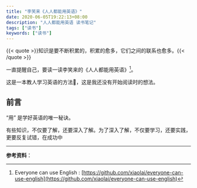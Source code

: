 ```yaml
---
title: "李笑来《人人都能用英语》"
date: 2020-06-05T19:22:13+08:00
description: "人人都能用英语 读书笔记"
tags: ["读书"]
keywords: ["读书"]
---
```


{{< quote >}}知识是要不断积累的，积累的愈多，它们之间的联系也愈多。{{< /quote >}}

一直提醒自己，要读一读李笑来的《人人都能用英语》[^1]。

这是一本教人学习英语的方法📕，这是我还没有开始阅读时的想法。

## 前言

“用” 是学好英语的唯一秘诀。

有些知识，不仅要了解，还要深入了解。为了深入了解，不仅要学习，还要实践，更要反复试错，在成功中

---

**参考资料**：

[^1]: Everyone can use English : [https://github.com/xiaolai/everyone-can-use-english](https://github.com/xiaolai/everyone-can-use-english)
